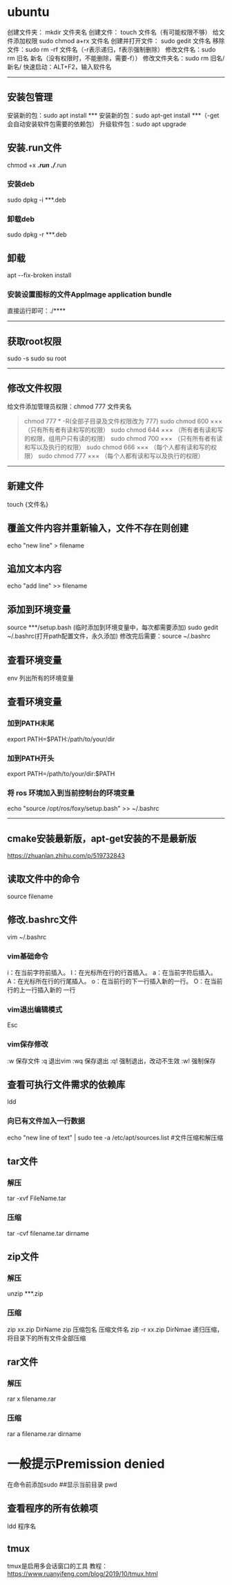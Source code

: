 # ubuntu
 创建文件夹： mkdir 文件夹名
 创建文件： touch 文件名（有可能权限不够）
 给文件添加权限 sudo chmod a+rx 文件名
 创建并打开文件： sudo gedit 文件名
 移除文件：sudo rm -rf 文件名（-r表示递归，f表示强制删除）
 修改文件名：sudo rm 旧名 新名（没有权限时，不能删除，需要-f））
 修改文件夹名：sudo rm 旧名/ 新名/
 快速启动：ALT+F2，输入软件名
***
## 安装包管理
安装新的包：sudo apt install ***
安装新的包：sudo apt-get install ***（-get会自动安装软件包需要的依赖包）
升级软件包：sudo apt upgrade
## 安装.run文件
chmod +x ***.run
./***.run
### 安装deb
sudo dpkg -i ***.deb 
### 卸载deb
sudo dpkg -r ***.deb

## 卸载
apt --fix-broken install
### 安装设置图标的文件AppImage application bundle 
直接运行即可：./****
***
## 获取root权限
sudo -s
sudo su root
***
## 修改文件权限
 给文件添加管理员权限：chmod 777 文件夹名
>chmod 777 * -R(全部子目录及文件权限改为 777)
>sudo chmod 600 ××× （只有所有者有读和写的权限）
>sudo chmod 644 ××× （所有者有读和写的权限，组用户只有读的权限）
>sudo chmod 700 ××× （只有所有者有读和写以及执行的权限）
>sudo chmod 666 ××× （每个人都有读和写的权限）
>sudo chmod 777 ××× （每个人都有读和写以及执行的权限）
***
## 新建文件
touch {文件名}
## 覆盖文件内容并重新输入，文件不存在则创建
echo "new line" > filename
## 追加文本内容
echo "add line" >> filename
## 添加到环境变量
source ***/setup.bash (临时添加到环境变量中，每次都需要添加)
sudo gedit ~/.bashrc(打开path配置文件，永久添加)
修改完后需要：source ~/.bashrc
## 查看环境变量
env 列出所有的环境变量
## 查看环境变量
### 加到PATH末尾
export PATH=$PATH:/path/to/your/dir
### 加到PATH开头
export PATH=/path/to/your/dir:$PATH
### 将 ros 环境加入到当前控制台的环境变量
echo "source /opt/ros/foxy/setup.bash" >> ~/.bashrc
***
## cmake安装最新版，apt-get安装的不是最新版
<https://zhuanlan.zhihu.com/p/519732843>
## 读取文件中的命令
source filename
## 修改.bashrc文件
vim ~/.bashrc
### vim基础命令
i：在当前字符前插入。
I：在光标所在行的行首插入。
a：在当前字符后插入。
A：在光标所在行的行尾插入。
o：在当前行的下一行插入新的一行。
O：在当前行的上一行插入新的 一行
### vim退出编辑模式
Esc
### vim保存修改
:w  保存文件
:q  退出vim
:wq  保存退出
:q!  强制退出，改动不生效
:w!  强制保存
## 查看可执行文件需求的依赖库
ldd
### 向已有文件加入一行数据
echo "new line of text" | sudo tee -a /etc/apt/sources.list
#文件压缩和解压缩
## tar文件
### 解压
tar -xvf FileName.tar
### 压缩
tar -cvf filename.tar dirname
## zip文件
### 解压
unzip ***.zip
### 压缩
zip xx.zip DirName  zip 压缩包名 压缩文件名
zip -r xx.zip DirNmae  递归压缩，将目录下的所有文件全部压缩
## rar文件
### 解压
rar x filename.rar
### 压缩
rar a filename.rar dirname

# 一般提示Premission denied
在命令前添加sudo
##显示当前目录
pwd
## 查看程序的所有依赖项
ldd 程序名
## tmux
tmux是启用多会话窗口的工具
教程：https://www.ruanyifeng.com/blog/2019/10/tmux.html
